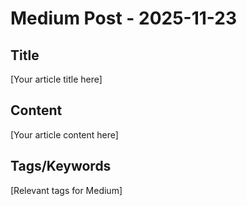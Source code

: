 # Medium Post - 2025-11-23

## Title
[Your article title here]

## Content
[Your article content here]

## Tags/Keywords
[Relevant tags for Medium]
